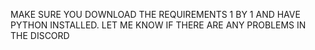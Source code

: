 MAKE SURE YOU DOWNLOAD THE REQUIREMENTS 1 BY 1 AND HAVE PYTHON INSTALLED. LET ME KNOW IF THERE ARE ANY PROBLEMS IN THE DISCORD
